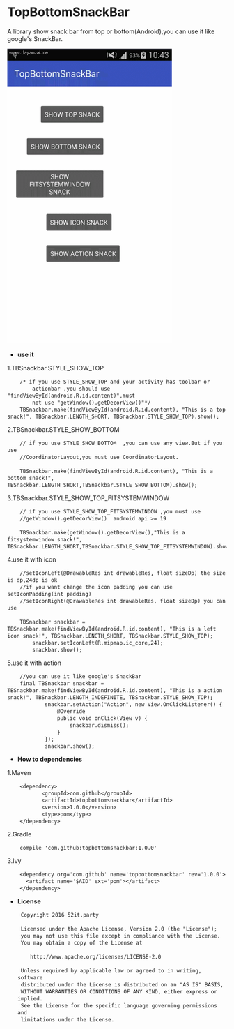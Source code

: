 ﻿# TopBottomSnackBar

A library show snack bar from top or bottom(Android),you can use it like google's SnackBar.

![此处输入图片的描述][1]


  [1]: https://github.com/wypeng2012/TopBottomSnackBar/blob/master/screenpic/ScreenGif.gif
  

 

 - **use it**
 
1.TBSnackbar.STYLE_SHOW_TOP
  
        /* if you use STYLE_SHOW_TOP and your activity has toolbar or
            actionbar ,you should use "findViewById(android.R.id.content)",must
            not use "getWindow().getDecorView()"*/
        TBSnackbar.make(findViewById(android.R.id.content), "This is a top snack!", TBSnackbar.LENGTH_SHORT, TBSnackbar.STYLE_SHOW_TOP).show();

  2.TBSnackbar.STYLE_SHOW_BOTTOM
    
        // if you use STYLE_SHOW_BOTTOM  ,you can use any view.But if you use
        //CoordinatorLayout,you must use CoordinatorLayout.
        
        TBSnackbar.make(findViewById(android.R.id.content), "This is a bottom snack!", TBSnackbar.LENGTH_SHORT,TBSnackbar.STYLE_SHOW_BOTTOM).show();

 3.TBSnackbar.STYLE_SHOW_TOP_FITSYSTEMWINDOW
 
    
        // if you use STYLE_SHOW_TOP_FITSYSTEMWINDOW ,you must use
        //getWindow().getDecorView()  android api >= 19 
        
        TBSnackbar.make(getWindow().getDecorView(),"This is a fitsystemwindow snack!", TBSnackbar.LENGTH_SHORT,TBSnackbar.STYLE_SHOW_TOP_FITSYSTEMWINDOW).show();

   4.use it with icon
   
        //setIconLeft(@DrawableRes int drawableRes, float sizeDp) the size is dp,24dp is ok
        //if you want change the icon padding you can use setIconPadding(int padding)
        //setIconRight(@DrawableRes int drawableRes, float sizeDp) you can use 
        
        TBSnackbar snackbar = TBSnackbar.make(findViewById(android.R.id.content), "This is a left icon snack!", TBSnackbar.LENGTH_SHORT, TBSnackbar.STYLE_SHOW_TOP);
            snackbar.setIconLeft(R.mipmap.ic_core,24);
            snackbar.show();

 5.use it with action

        //you can use it like google's SnackBar 
        final TBSnackbar snackbar = TBSnackbar.make(findViewById(android.R.id.content), "This is a action snack!", TBSnackbar.LENGTH_INDEFINITE, TBSnackbar.STYLE_SHOW_TOP);
                snackbar.setAction("Action", new View.OnClickListener() {
                    @Override
                    public void onClick(View v) {
                        snackbar.dismiss();
                    }
                });
                snackbar.show();

 - **How to dependencies**
 
 1.Maven

        <dependency>  
               <groupId>com.github</groupId>  
               <artifactId>topbottomsnackbar</artifactId> 
               <version>1.0.0</version> 
               <type>pom</type> 
        </dependency>

 2.Gradle 

        compile 'com.github:topbottomsnackbar:1.0.0'

 3.Ivy

        <dependency org='com.github' name='topbottomsnackbar' rev='1.0.0'>
          <artifact name='$AID' ext='pom'></artifact>
        </dependency>

 - **License**

        Copyright 2016 52it.party
        
        Licensed under the Apache License, Version 2.0 (the "License");
        you may not use this file except in compliance with the License.
        You may obtain a copy of the License at
        
           http://www.apache.org/licenses/LICENSE-2.0
        
        Unless required by applicable law or agreed to in writing, software
        distributed under the License is distributed on an "AS IS" BASIS,
        WITHOUT WARRANTIES OR CONDITIONS OF ANY KIND, either express or implied.
        See the License for the specific language governing permissions and
        limitations under the License.

 
  
  